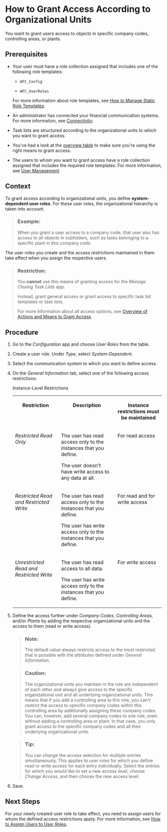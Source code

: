 <!-- loioe6fa5d22299b4e62a2e7f6e79227d63c -->

# How to Grant Access According to Organizational Units

You want to grant users access to objects in specific company codes, controlling areas, or plants.



<a name="loioe6fa5d22299b4e62a2e7f6e79227d63c__prereq_k3g_42h_sjb"/>

## Prerequisites

-   Your user must have a role collection assigned that includes one of the following role templates:

    -   `AFC_Config`

    -   `AFC_UserRoles`


    For more information about role templates, see [How to Manage Static Role Templates](how-to-manage-static-role-templates-0cca34d.md).

-   An administrator has connected your financial communication systems. For more information, see [Connectivity](../Connectivity/connectivity-200deae.md).

-   Task lists are structured according to the organizational units to which you want to grant access.

-   You've had a look at the [overview table](overview-of-actions-and-means-to-grant-access-6f05d23.md) to make sure you're using the right means to grant access.

-   The users to whom you want to grant access have a role collection assigned that includes the required role templates. For more information, see [User Management](user-management-ae7fa30.md).




## Context

To grant access according to organizational units, you define **system-dependent user roles**. For these user roles, the organizational hierarchy is taken into account.

> ### Example:  
> When you grant a user access to a company code, that user also has access to all objects in subfolders, such as tasks belonging to a specific plant in this company code.

The user roles you create and the access restrictions maintained in them take effect when you assign the respective users.

> ### Restriction:  
> You **cannot** use this means of granting access for the *Manage Closing Task Lists* app.
> 
> Instead, grant general access or grant access to specific task list templates or task lists.
> 
> For more information about all access options, see [Overview of Actions and Means to Grant Access](overview-of-actions-and-means-to-grant-access-6f05d23.md).



## Procedure

1.  Go to the *Configuration* app and choose *User Roles* from the table.

2.  Create a user role. Under *Type*, select *System-Dependent*.

3.  Select the communication system to which you want to define access.

4.  On the *General Information* tab, select one of the following access restrictions:

    <a name="loioe6fa5d22299b4e62a2e7f6e79227d63c__d15e1092"/>Instance-Level Restrictions


    <table>
    <tr>
    <th valign="top">

    Restriction


    
    </th>
    <th valign="top">

    Description


    
    </th>
    <th valign="top">

    Instance restrictions must be maintained


    
    </th>
    </tr>
    <tr>
    <td valign="top">

    *Restricted Read Only*


    
    </td>
    <td valign="top">

    The user has read access only to the instances that you define.

    The user doesn't have write access to any data at all.


    
    </td>
    <td valign="top">

    For read access


    
    </td>
    </tr>
    <tr>
    <td valign="top">

    *Restricted Read and Restricted Write*


    
    </td>
    <td valign="top">

    The user has read access only to the instances that you define.

    The user has write access only to the instances that you define.


    
    </td>
    <td valign="top">

    For read and for write access


    
    </td>
    </tr>
    <tr>
    <td valign="top">

    *Unrestricted Read and Restricted Write*


    
    </td>
    <td valign="top">

    The user has read access to all data.

    The user has write access only to the instances that you define.


    
    </td>
    <td valign="top">

    For write access


    
    </td>
    </tr>
    </table>
    
5.  Define the access further under *Company Codes*, *Controlling Areas*, and/or *Plants* by adding the respective organizational units and the access to them \(read or write access\).

    > ### Note:  
    > The default value always restricts access to the most restricted that is possible with the attributes defined under *General Information*.

    > ### Caution:  
    > The organizational units you maintain in the role are independent of each other and always give access to the specific organizational unit and all underlying organizational units. This means that if you add a controlling area to this role, you can't restrict the access to specific company codes within this controlling area by additionally assigning these company codes. You can, however, add several company codes to one role, even without adding a controlling area or plant. In that case, you only grant access to the specific company codes and all their underlying organizational units.

    > ### Tip:  
    > You can change the access selection for multiple entries simultaneously. This applies to user roles for which you define read or write access for each entry individually. Select the entries for which you would like to set a new access level, choose *Change Access*, and then choose the new access level.

6.  Save.




<a name="loioe6fa5d22299b4e62a2e7f6e79227d63c__postreq_rwn_gzl_bkb"/>

## Next Steps

For your newly created user role to take effect, you need to assign users for whom the defined access restrictions apply. For more information, see [How to Assign Users to User Roles](how-to-assign-users-to-user-roles-8729c2d.md).

